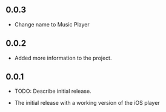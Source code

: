 ## 0.0.3

- Change name to Music Player

## 0.0.2

- Added more information to the project.

## 0.0.1

* TODO: Describe initial release.
- The initial release with a working version of the iOS player
